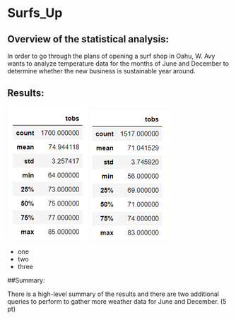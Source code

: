 # Surfs_Up
## Overview of the statistical analysis:
In order to go through the plans of opening a surf shop in Oahu, W. Avy wants to analyze temperature data for the months of June and December to determine whether the new business is sustainable year around. 

## Results:
![This is an image](June_temp.png)
![This is an image](Dec_temp.png)
* one
* two
* three

##Summary:

There is a high-level summary of the results and there are two additional queries to perform to gather more weather data for June and December. (5 pt)
